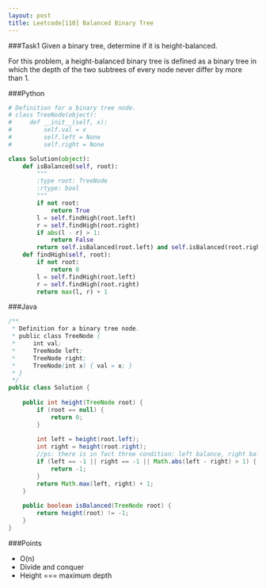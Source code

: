 ```yaml
---
layout: post
title: Leetcode[110] Balanced Binary Tree
---
```

###Task1
Given a binary tree, determine if it is height-balanced.

For this problem, a height-balanced binary tree is defined as a binary tree in which the depth of the two subtrees of every node never differ by more than 1.

###Python
```python
# Definition for a binary tree node.
# class TreeNode(object):
#     def __init__(self, x):
#         self.val = x
#         self.left = None
#         self.right = None

class Solution(object):
    def isBalanced(self, root):
        """
        :type root: TreeNode
        :rtype: bool
        """
        if not root:
            return True
        l = self.findHigh(root.left)
        r = self.findHigh(root.right)
        if abs(l - r) > 1:
            return False
        return self.isBalanced(root.left) and self.isBalanced(root.right)
    def findHigh(self, root):
        if not root:
            return 0
        l = self.findHigh(root.left)
        r = self.findHigh(root.right)
        return max(l, r) + 1
```
###Java

```java
/**
 * Definition for a binary tree node.
 * public class TreeNode {
 *     int val;
 *     TreeNode left;
 *     TreeNode right;
 *     TreeNode(int x) { val = x; }
 * }
 */
public class Solution {
    
    public int height(TreeNode root) {
        if (root == null) {
            return 0;
        }
        
        int left = height(root.left);
        int right = height(root.right);
        //ps: there is in fact three condition: left balance, right balance, and height difference less than 1
        if (left == -1 || right == -1 || Math.abs(left - right) > 1) {
            return -1;
        }
        return Math.max(left, right) + 1;
    }
    
    public boolean isBalanced(TreeNode root) {
        return height(root) != -1;
    }
}

```

###Points

* O(n)
* Divide and conquer
* Height === maximum depth
